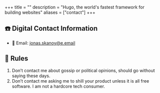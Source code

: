 +++
title = ""
description = "Hugo, the world's fastest framework for building websites"
aliases = ["contact"]
+++

## ☎️ Digital Contact Information

- 📧 Email: jonas.skanoy@e.email

## 📕 Rules

1. Don’t contact me about gossip or political opinions, should go without saying these days.
2. Don’t contact me asking me to shill your product unless it is all free software. I am not a hardcore tech consumer.
